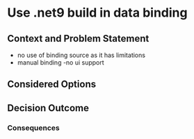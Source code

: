 # Use .net9 build in data binding

## Context and Problem Statement

* no use of binding source as it has limitations
* manual binding -no ui support

## Considered Options



## Decision Outcome



### Consequences

